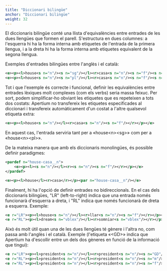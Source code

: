 ```yaml
---
title: "Diccionari bilingüe"
anchor: "Diccionari bilingüe"
weight: 32
---
```

El diccionaris bilingüe conté una llista d'equivalències entre entrades de les dues llengües que formen el parell. S'estructura en dues columnes: a l'esquerra hi ha la forma interna amb etiquetes de l'entrada de la primera llengua, i a la dreta hi ha la forma interna amb etiquetes equivalent de la segona llengua.

Exemples d'entrades bilingües entre l'anglès i el català:

```xml
<e><p><l>house<s n="n"/><s n="sg"/></l><r>casa<s n="n"/><s n="f"/><s n="sg"/></r></p></e>
<e><p><l>house<s n="n"/><s n="pl"/></l><r>casa<s n="n"/><s n="f"/><s n="pl"/></r></p></e>
```

Tot i que l'exemple és correcte i funcional, definir les equivalències entre entrades lèxiques molt complexes (com els verbs) seria massa feixuc. Per sort, podem simplificar-ho obviant les etiquetes que es repeteixen a tots dos costats: Apertium no transfereix les etiquetes especificades al diccionari i transfereix automàticament d'un costat a l'altre qualsevol etiqueta extra:

```xml
<e><p><l>house<s n="n"/></l><r>casa<s n="n"/><s n="f"/></r></p></e>
``` 

En aquest cas, l'entrada serviria tant per a «house\<n\>\<sg\>» com per a «house\<n\>\<pl\>».

De la mateixa manera que amb els diccionaris monolingües, és possible definir paradigmes:

```xml
<pardef n="house-casa__n">
    <e><p><l><s n="n"/></l><r><s n="n"/><s n="f"/></r></p></e>
</pardef>

<e><p><l>house</l><r>casa</r></p><par n="house-casa__n"/></e>
```

Finalment, hi ha l'opció de definir entrades no bidireccionals. En el cas dels diccionaris bilingües, "LR" (left-to-right) indica que una entrada només funcionarà d'esquerra a dreta, i "RL" indica que només funcionarà de dreta a esquerra. Exemple:

```xml
<e r="LR"><p><l>house<s n="n"/></l><r>llar<s n="n"/><s n="f"/></r></p></e>
<e r="RL"><p><l>dream<s n="vblex"/></l><r>somniar<s n="vblex"/></r></p></e>
```

Això és molt útil quan una de les dues llengües té gènere i l'altra no, com passa amb l'anglès i el català. Exemple (l'etiqueta «\<GD\>» indica que Apertium ha d'escollir entre un dels dos gèneres en funció de la informació que tingui):

```xml
<e r="LR"><p><l>president<s n="n"/></l><r>president<s n="n"/><s n="GD"/></r></p></e>
<e r="RL"><p><l>president<s n="n"/></l><r>president<s n="n"/><s n="m"/></r></p></e>
<e r="RL"><p><l>president<s n="n"/></l><r>president<s n="n"/><s n="f"/></r></p></e>
```

